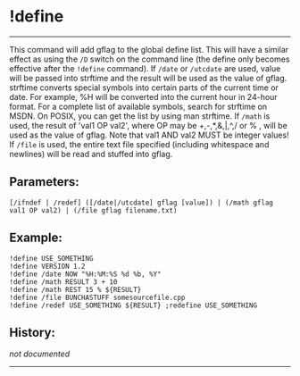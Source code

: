 # !define

---

This command will add gflag to the global define list. This will have a similar effect as using the `/D` switch on the command line (the define only becomes effective after the `!define` command).
If `/date` or `/utcdate` are used, value will be passed into strftime and the result will be used as the value of gflag. strftime converts special symbols into certain parts of the current time or date. For example, %H will be converted into the current hour in 24-hour format. For a complete list of available symbols, search for strftime on MSDN. On POSIX, you can get the list by using man strftime.
If `/math` is used, the result of 'val1 OP val2', where OP may be +,-,*,&,|,^,/ or % , will be used as the value of gflag. Note that val1 AND val2 MUST be integer values!
If `/file` is used, the entire text file specified (including whitespace and newlines) will be read and stuffed into gflag.

## Parameters:

    [/ifndef | /redef] ([/date|/utcdate] gflag [value]) | (/math gflag val1 OP val2) | (/file gflag filename.txt)

## Example:

    !define USE_SOMETHING
	!define VERSION 1.2
	!define /date NOW "%H:%M:%S %d %b, %Y"
	!define /math RESULT 3 + 10
	!define /math REST 15 % ${RESULT}
	!define /file BUNCHASTUFF somesourcefile.cpp
	!define /redef USE_SOMETHING ${RESULT} ;redefine USE_SOMETHING

## History:

*not documented*

---
